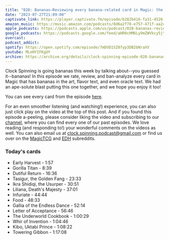 ```yaml
---
title: "028: Bananas—Reviewing every banana-related card in Magic: the Gathering"
date: "2023-07-27T21:09:00"
captivate_link: https://player.captivate.fm/episode/b282b416-fa31-4526-a34b-f9522b1a285c
amazon_music: https://music.amazon.com/podcasts/8d6a2f78-e757-471f-aa2c-47afe84c72db/episodes/572a1c76-ae53-4c4a-a00e-8d3845cb975e/clock-spinning%E2%80%94magic-the-gathering-history-028-bananas-reviewed
apple_podcasts: https://podcasts.apple.com/us/podcast/028-bananas-reviewed/id1611106302?i=1000622604417
google_podcasts: https://podcasts.google.com/feed/aHR0cHM6Ly9mZWVkcy5jYXB0aXZhdGUuZm0vY2xvY2stc3Bpbm5pbmcv/episode/MGExYjJkMjctMzQwNS00MGExLWI0ZDgtZmU0YzU4OWZkYmNm?sa=X&ved=0CAUQkfYCahcKEwio2e3x0bCAAxUAAAAAHQAAAAAQAQ
overcast: 
podcast_addict: 
spotify: https://open.spotify.com/episode/7mDVD1SZ07yp3DB2bNraXV
youtube: MLeHYIFKgUY
archive: https://archive.org/details/clock-spinning-episode-028-bananas
---
```


Clock Spinning is going bananas this week by talking about--you guessed it--bananas! In this episode we rate, review, and ban-analyze every card in Magic that has bananas in the art, flavor text, and even oracle text. We had an ape-solute blast putting this one together, and we hope you enjoy it too!

You can see every card from the episode [here](https://scryfall.com/search?q=ft%3Abanana+or+art%3Abanana+prefer%3Aoldest+-is%3Afunny+-is%3Adigital+-is%3Atoken&unique=cards&as=grid&order=released&dir=asc).

For an even smoother listening (and watching!) experience, you can also just click play on the video at the top of this post. And if you found this episode a-peeling, please consider liking the video and subscribing to our [channel](https://www.youtube.com/@clockspinning), where you can find every one of our past episodes. We love reading (and responding to!) your wonderful comments on the videos as well. You can also email us at clock.spinning.podcast@gmail.com or find us over on the [MagicTCG](https://www.reddit.com/r/magicTCG/) and [EDH](https://www.reddit.com/r/EDH/) subreddits.

### Today's cards

* Early Harvest - 1:57
* Gorilla Titan - 8:39
* Dutiful Return - 16:36
* Tasigur, the Golden Fang - 23:33
* Ikra Shidiqi, the Usurper - 30:51
* Liliana, Death's Majesty - 37:01
* Infuriate - 44:44
* Food - 48:33
* Gallia of the Endless Dance - 52:14
* Letter of Acceptance - 56:46
* The Underworld Cookbook - 1:00:29
* Whir of Invention - 1:04:46
* Kibo, Uktabi Prince - 1:08:22
* Towering Gibbon - 1:17:08